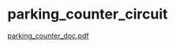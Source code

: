 # parking_counter_circuit

[parking_counter_doc.pdf](https://github.com/gkaraoglanian/parking_counter_circuit/files/10849912/parking_counter_doc.pdf)


